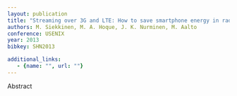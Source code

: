 ```yaml
---
layout: publication
title: "Streaming over 3G and LTE: How to save smartphone energy in radio access network-friendly way"
authors: M. Siekkinen, M. A. Hoque, J. K. Nurminen, M. Aalto
conference: USENIX
year: 2013
bibkey: SHN2013

additional_links:
   - {name: "", url: ""}
---
```

Abstract
